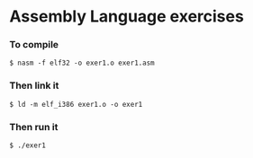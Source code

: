 # Assembly Language exercises

### To compile

```
$ nasm -f elf32 -o exer1.o exer1.asm
```


### Then link it

```
$ ld -m elf_i386 exer1.o -o exer1
```


### Then run it

```
$ ./exer1
```